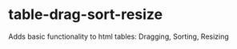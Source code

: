 table-drag-sort-resize
======================

Adds basic functionality to html tables: Dragging, Sorting, Resizing
